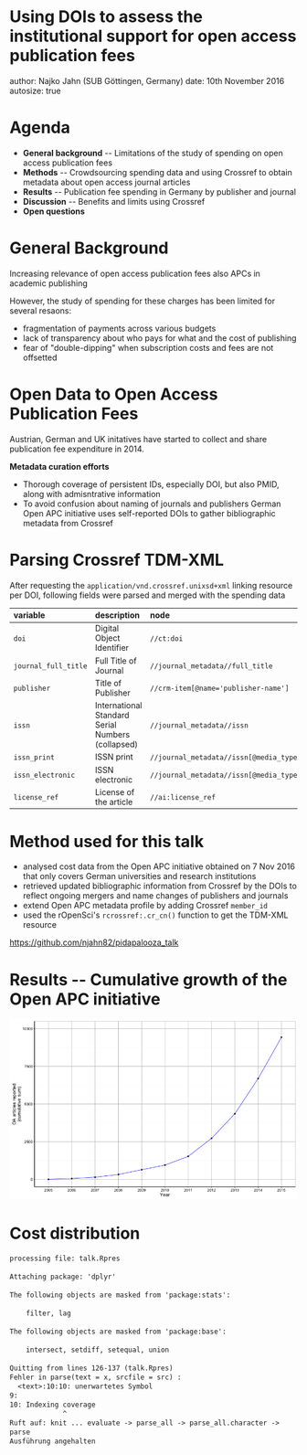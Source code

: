 Using DOIs to assess the institutional support for open access publication fees
========================================================
author: Najko Jahn (SUB Göttingen, Germany)
date: 10th November 2016
autosize: true



Agenda
========================================================

- **General background**
-- Limitations of the study of spending on open access publication fees
- **Methods** 
  -- Crowdsourcing spending data and using Crossref to obtain metadata about open access journal articles
- **Results**
  -- Publication fee spending in Germany by publisher and journal
- **Discussion**
 -- Benefits and limits using Crossref
- **Open questions**


General Background
========================================================

Increasing relevance of open access publication fees also APCs in academic publishing

However, the study of spending for these charges has been limited for several resaons:
  - fragmentation of payments across various budgets
  - lack of transparency about who pays for what and the cost of publishing
  - fear of "double-dipping" when subscription costs and fees are not offsetted

Open Data to Open Access Publication Fees
========================================================

Austrian, German and UK initatives have started to collect and share publication fee expenditure in 2014. 

**Metadata curation efforts**

- Thorough coverage of persistent IDs, especially DOI, but also PMID, along with admisntrative information
- To avoid confusion about naming of journals and publishers German Open APC initiative uses self-reported DOIs to gather bibliographic metadata from Crossref


Parsing Crossref TDM-XML
=======================================================

After requesting the `application/vnd.crossref.unixsd+xml` linking resource per DOI, following fields were parsed and merged with the spending data

|variable  |description     | node |
|:--------------|:---------|:-----------------|
|`doi`| Digital Object Identifier | `//ct:doi` |
|`journal_full_title` |Full Title of Journal  | `//journal_metadata//full_title` |
|`publisher` |Title of Publisher  | `//crm-item[@name='publisher-name']` |
|`issn` |International Standard Serial Numbers (collapsed) | `//journal_metadata//issn` |
|`issn_print` |ISSN print | `//journal_metadata//issn[@media_type='print']` |
|`issn_electronic`  |ISSN electronic | `//journal_metadata//issn[@media_type='electronic']` |
|`license_ref`  |License of the article | `//ai:license_ref` |

Method used for this talk
=======================================================

- analysed cost data from the Open APC initiative obtained on 7 Nov 2016 that only covers German universities and research institutions
- retrieved updated bibliographic information from Crossref by the DOIs to reflect ongoing mergers and name changes of publishers and journals
- extend Open APC metadata profile by adding Crossref `member_id`
- used the rOpenSci's `rcrossref:.cr_cn()` function to get the TDM-XML resource

<https://github.com/njahn82/pidapalooza_talk>

Results -- Cumulative growth of the Open APC initiative
========================================================

![plot of chunk unnamed-chunk-2](talk-figure/unnamed-chunk-2-1.png)

Cost distribution
========================================================








```
processing file: talk.Rpres

Attaching package: 'dplyr'

The following objects are masked from 'package:stats':

    filter, lag

The following objects are masked from 'package:base':

    intersect, setdiff, setequal, union

Quitting from lines 126-137 (talk.Rpres) 
Fehler in parse(text = x, srcfile = src) : 
  <text>:10:10: unerwartetes Symbol
9: 
10: Indexing coverage
             ^
Ruft auf: knit ... evaluate -> parse_all -> parse_all.character -> parse
Ausführung angehalten
```
